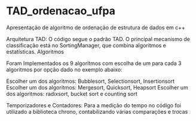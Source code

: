 # TAD_ordenacao_ufpa
Apresentação de algoritmo de ordenação de estrutura de dados em c++

Arquitetura TAD: O código segue o padrão TAD. 
O principal mecanismo de classificação está no SortingManager, que combina algoritmos e estatísticas. Algoritmos

Foram Implementados os 9 algoritmos com escolha de um para cada 3 algoritmos por opção dado no exemplo abaixo: 

Escolher um dos algoritmos: Bubblesort, Selectionsort, Insertionsort
Escolher um dos algoritmos: Mergesort, Quicksort, Heapsort 
Escolher um dos algoritmos: radixsort, bucket sort e counting sort

Temporizadores e Contadores: Para a medição do tempo no código foi utilizado a biblioteca chrono, contabilizando várias comparações e trocas
